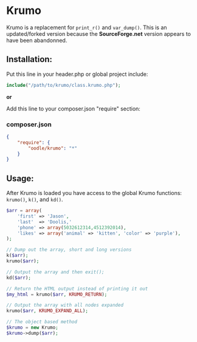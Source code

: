 Krumo
=====

Krumo is a replacement for `print_r()` and `var_dump()`. This is an updated/forked version
because the **SourceForge.net** version appears to have been abandonned.

Installation:
-------------
Put this line in your header.php or global project include:

~~~PHP
include("/path/to/krumo/class.krumo.php");
~~~

**or**

Add this line to your composer.json "require" section:

### composer.json
```json
{
	"require": {
		"oodle/krumo": "*"
	}
}
```

Usage:
------
After Krumo is loaded you have access to the global Krumo functions: `krumo()`, `k()`, and `kd()`.

```php
$arr = array(
	'first' => 'Jason',
	'last'  => 'Doolis,'
	'phone' => array(5032612314,4512392014),
	'likes' => array('animal' => 'kitten', 'color' => 'purple'),
);

// Dump out the array, short and long versions
k($arr); 
krumo($arr);

// Output the array and then exit();
kd($arr); 

// Return the HTML output instead of printing it out
$my_html = krumo($arr, KRUMO_RETURN);

// Output the array with all nodes expanded
krumo($arr, KRUMO_EXPAND_ALL);

// The object based method
$krumo = new Krumo;
$krumo->dump($arr);
```
